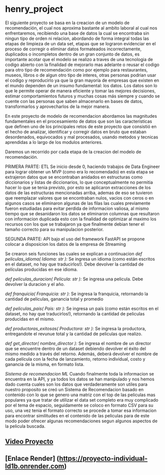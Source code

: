 # henry_project
El siguiente proyecto se basa en la creacion de un modelo de recomendación, el cual nos aproxima bastante al ambito laboral al cual nos enfrentaremos, recibiendo una base de datos la cual se encontraba sin ningun tipo de orden ni relacion, abordando de forma integral todas las etapas de limpieza de un data set, etapas que se lograron evidenciar en el proceso de corregir o eliminar datos formateados incorrectamente, duplicados o incompletos dentro de un gran conjunto de datos, es importante acotar que el modelo se realizo a traves de una tecnologia de codigo abierto con la finalidad de mejorarlo mas adelante o reusar el codigo para otro tipo de recomendación como por ejemplo para restaurantes, museos, libros o de algun otro tipo de interes, otras personas podrian usar el codigo y reproducirlo ya que la gran mayoría de empresas que existen en el mundo dependen de un insumo fundamental: los datos. Los datos son lo que le permite operar de manera eficiente y tomar las mejores decisiones, estimar comportamientos futuros y muchas cosas más siempre y cuando se cuente con las personas que saben almacenarlo en bases de datos, transformarlos y aprovecharlos de la mejor manera.

En este proyecto de modelo de recomendacion abordamos las magnitudes fundamentales en el procesamiento de datos que son las  características que definen uno de los principales retos de este proyecto que consistió en el hecho de analizar, identificar y corregir datos en bruto que estaban desordenados, equivocados y mal procesados, usando metodos y tecnicas aprendidas a lo largo de los modulos anteriores.

Daremos un recorrido por cada etapa de la creacion del modelo de recomendación.

PRIMERA PARTE: ETL
Se inicio desde 0, haciendo trabajos de Data Engineer para lograr obtener un MVP (como era lo recomendado) en esta etapa se extrajeron datos que se encontraban anidados en estructuras como diccionarios y listas de diccionarios, lo que conceptualmente no permitia hacer lo que se tenia previsto, por esto se aplicaron extracciones de los datos de las estructuras mencionadas arriba, ademas de eso se tuvieron que reemplazar valores que se encontraban nulos, vacios con ceros o en algunos casos se eliminaron algunas de las filas las cuales previamente fueron estudiadas para evitar perdida de informacion valiosa, al mismo tiempo que se desanidaron los datos se eliminaron columnas que resultaron con informacion duplicada esto con la finalidad de optimizar al maximo los recursos con los que se trabajaron ya que finalmente debian tener el tamaño correcto para su manipulacion posterior. 

SEGUNDA PARTE: API
bajo el uso del framework FastAPI se propone colocar a disposicion los datos de la empresa de Streaming

Se crearon seis funciones las cuales se explican a continuacion 
*def peliculas_idioma( Idioma: str ):* Se ingresa un idioma (como están escritos en el dataset, no hay que traducirlos!). Debe devolver la cantidad de películas producidas en ese idioma.

*def peliculas_duracion( Pelicula: str ):* Se ingresa una pelicula. Debe devolver la duracion y el año.

*def franquicia( Franquicia: str ):* Se ingresa la franquicia, retornando la cantidad de peliculas, ganancia total y promedio

*def peliculas_pais( Pais: str ):* Se ingresa un país (como están escritos en el dataset, no hay que traducirlos!), retornando la cantidad de peliculas producidas en el mismo.

*def productoras_exitosas( Productora: str ):* Se ingresa la productora, entregandote el revunue total y la cantidad de peliculas que realizo.

*def get_director( nombre_director ):* Se ingresa el nombre de un director que se encuentre dentro de un dataset debiendo devolver el éxito del mismo medido a través del retorno. Además, deberá devolver el nombre de cada película con la fecha de lanzamiento, retorno individual, costo y ganancia de la misma, en formato lista.

*Sistema de recomendacion ML*
Cuando finalmente toda la informacion se encuentra en la API, y ya todos los datos se han manipulado y nos hemos dado cuenta cuales son los datos que verdaderamente son utiles para nuestro proposito se creó un Sistema de Recomendacion basado en contenido con lo que se genero una matriz con el top de las peliculas mas populares ya que tratar de utilizar el data set completo era muy complicado por el tema de espacio, seguidamente se coloco en formato CSV para su uso, una vez tenia el formato correcto se procede a tomar esa informacion para encontrar similitudes en el contenido de las peliculas para de este modo poder ofrecer algunas recomendaciones segun algunos aspectos de la pelicula buscada.

## [Video Proyecto](https://drive.google.com/file/d/1askqIgoP0k2EMXVCK1h6L5crPKz_5tcF/view?usp=sharing)
## [Enlace Render] (https://proyecto-individual-ld1b.onrender.com)


